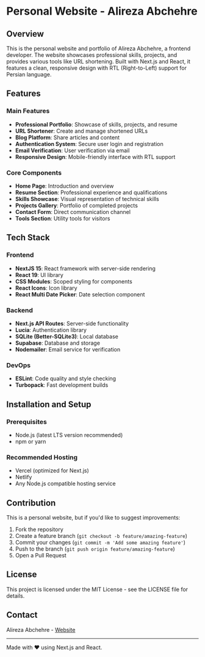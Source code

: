 # Personal Website - Alireza Abchehre

## Overview
This is the personal website and portfolio of Alireza Abchehre, a frontend developer. The website showcases professional skills, projects, and provides various tools like URL shortening. Built with Next.js and React, it features a clean, responsive design with RTL (Right-to-Left) support for Persian language.

## Features

### Main Features
- **Professional Portfolio**: Showcase of skills, projects, and resume
- **URL Shortener**: Create and manage shortened URLs
- **Blog Platform**: Share articles and content
- **Authentication System**: Secure user login and registration
- **Email Verification**: User verification via email
- **Responsive Design**: Mobile-friendly interface with RTL support

### Core Components
- **Home Page**: Introduction and overview
- **Resume Section**: Professional experience and qualifications
- **Skills Showcase**: Visual representation of technical skills
- **Projects Gallery**: Portfolio of completed projects
- **Contact Form**: Direct communication channel
- **Tools Section**: Utility tools for visitors

## Tech Stack

### Frontend
- **NextJS 15**: React framework with server-side rendering
- **React 19**: UI library
- **CSS Modules**: Scoped styling for components
- **React Icons**: Icon library
- **React Multi Date Picker**: Date selection component

### Backend
- **Next.js API Routes**: Server-side functionality
- **Lucia**: Authentication library
- **SQLite (Better-SQLite3)**: Local database
- **Supabase**: Database and storage
- **Nodemailer**: Email service for verification

### DevOps
- **ESLint**: Code quality and style checking
- **Turbopack**: Fast development builds

## Installation and Setup

### Prerequisites
- Node.js (latest LTS version recommended)
- npm or yarn

### Recommended Hosting
- Vercel (optimized for Next.js)
- Netlify
- Any Node.js compatible hosting service

## Contribution
This is a personal website, but if you'd like to suggest improvements:

1. Fork the repository
2. Create a feature branch (`git checkout -b feature/amazing-feature`)
3. Commit your changes (`git commit -m 'Add some amazing feature'`)
4. Push to the branch (`git push origin feature/amazing-feature`)
5. Open a Pull Request

## License
This project is licensed under the MIT License - see the LICENSE file for details.

## Contact
Alireza Abchehre - [Website](https://waterface.ir)

---

Made with ❤️ using Next.js and React.